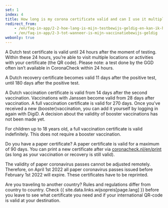 ```yaml
---
set: 1
index: 4
title: How long is my corona certificate valid and can I use it multiple times?	
redirect_from: 
    - /en/faq-in-app/2-2-hoe-lang-is-mijn-testbewijs-geldig-en-kan-ik-hem-meerdere-keren-gebruiken
    - /en/faq-in-app/2-3-tot-wanneer-is-mijn-vaccinatiebewijs-geldig
webonly: true
---
```

A Dutch test certificate is valid until 24 hours after the moment of testing. Within these 24 hours, you’re able to visit multiple locations or activities with your certificate (the QR code). Please note: a test done by the GGD often isn’t available in CoronaCheck within 24 hours.

A Dutch recovery certificate becomes valid 11 days after the positive test, until 180 days after the positive test.

A Dutch vaccination certificate is valid from 14 days after the second vaccination. Vaccinations with Janssen become valid from 28 days after vaccination. A full vaccination certificate is valid for 270 days. Once you've received a new (booster)vaccination, you can add it yourself by logging in again with DigiD. A decision about the validity of booster vaccinations has not been made yet. 

For children up to 18 years old, a full vaccination certificate is valid indefinitely. This does not require a booster vaccination.

Do you have a paper certificate? A paper certificate is valid for a maximum of 90 days. You can print a new certificate after via [coronacheck.nl/en/print](/en/print) (as long as your vaccination or recovery is still valid).

The validity of paper coronavirus passes cannot be adjusted remotely. Therefore, on April 1st 2022 all paper coronavirus passes issued before February 1st 2022 will expire. These certificates have to be reprinted.

Are you traveling to another country? Rules and regulations differ from country to country. Check {{ site.data.links.wijsopreis[page.lang] }} before you leave to see what certificate you need and if your international QR-code is valid at your destination.
